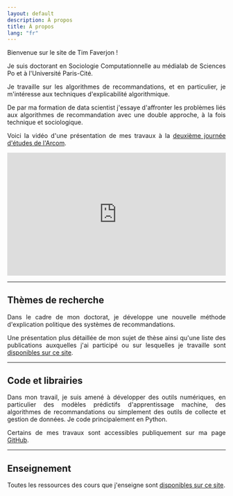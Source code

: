 ```yaml
---
layout: default
description: À propos
title: À propos
lang: "fr"
---
```


<div style="text-align: justify"> 

<p> Bienvenue sur le site de Tim Faverjon ! </p>

<p> Je suis doctorant en Sociologie Computationnelle au médialab de Sciences Po et à l'Université Paris-Cité. </p>

<p> Je travaille sur les algorithmes de recommandations, et en particulier, je m'intéresse aux techniques d'explicabilité algorithmique. </p>

<p> De par ma formation de data scientist j'essaye d'affronter les problèmes liés aux algorithmes de recommandation avec une double approche, à la fois technique et sociologique. </p>

<p> Voici la vidéo d'une présentation de mes travaux à la <a href = "https://www.arcom.fr/actualites/deuxieme-journee-detudes-de-larcom-jeudi-16-novembre-decouvrez-le-programme-et-les-chercheurs-invites-presenter-leurs-travaux">deuxième journée d'études de l'Arcom</a>. </p>

</div>

<div style="position:relative;padding-bottom:56.25%;height:0;overflow:hidden;"> <iframe style="width:100%;height:100%;position:absolute;left:0px;top:0px;overflow:hidden" frameborder="0" type="text/html" src="https://www.dailymotion.com/embed/video/x8ptoab" width="100%" height="100%" allowfullscreen title="Dailymotion Video Player" > </iframe> </div>

---

## Thèmes de recherche

<div style="text-align: justify">

<p> Dans le cadre de mon doctorat, je développe une nouvelle méthode d'explication politique des systèmes de recommandations.</p>

<p> Une présentation plus détaillée de mon sujet de thèse ainsi qu'une liste des publications auxquelles j'ai participé ou sur lesquelles je travaille sont <a href = "/fr/recherche">disponibles sur ce site</a>.</p>

</div>

---

## Code et librairies

<div style="text-align: justify">

<p> Dans mon travail, je suis amené à développer des outils numériques, en particulier des modèles prédictifs d'apprentissage machine, des algorithmes de recommandations ou simplement des outils de collecte et gestion de données. Je code principalement en Python. </p>

<p> Certains de mes travaux sont accessibles publiquement sur ma page <a href = "https://github.com/TimFaverjon">GitHub</a>. </p>

</div>

---

## Enseignement

<div style="text-align: justify">

<p> Toutes les ressources des cours que j'enseigne sont <a href = "/fr/enseignement">disponibles sur ce site</a>. </p>

</div>
